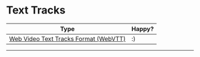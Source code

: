 # Text Tracks

| Type                                                                                                 | Happy? |
| ---------------------------------------------------------------------------------------------------- | ------ |
| [Web Video Text Tracks Format (WebVTT)](https://developer.mozilla.org/en-US/docs/Web/API/WebVTT_API) | :)     |

---
